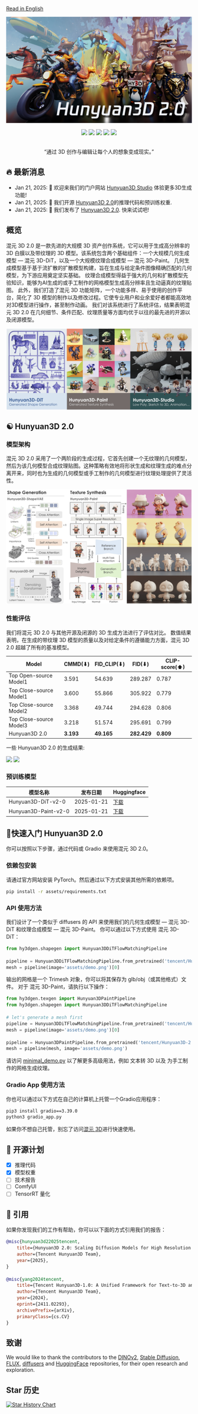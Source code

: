 [Read in English](README.md)

<p align="center">
  <img src="./assets/images/teaser.jpg">

</p>

<div align="center">
  <a href=https://3d.hunyuan.tencent.com target="_blank"><img src=https://img.shields.io/badge/Hunyuan3D-black.svg?logo=homepage height=22px></a>
  <a href=https://huggingface.co/spaces/tencent/Hunyuan3D-2  target="_blank"><img src=https://img.shields.io/badge/%F0%9F%A4%97%20Demo-276cb4.svg height=22px></a>
  <a href=https://huggingface.co/tencent/Hunyuan3D-2 target="_blank"><img src=https://img.shields.io/badge/%F0%9F%A4%97%20Models-d96902.svg height=22px></a>
  <a href=https://3d-models.hunyuan.tencent.com/ target="_blank"><img src= https://img.shields.io/badge/Page-bb8a2e.svg?logo=github height=22px></a>
<a href=https://discord.gg/GuaWYwzKbX target="_blank"><img src= https://img.shields.io/badge/Discord-white.svg?logo=discord height=22px></a>
</div>

<br>
<p align="center">
“通过 3D 创作与编辑让每个人的想象变成现实。”
</p>

## 🔥 最新消息
- Jan 21, 2025: 💬 欢迎来我们的门户网站 [Hunyuan3D Studio](https://3d.hunyuan.tencent.com) 体验更多3D生成功能!
- Jan 21, 2025: 💬 我们开源 [Hunyuan3D 2.0](https://huggingface.co/tencent/Hunyuan3D-2)的推理代码和预训练权重.
- Jan 21, 2025: 💬 我们发布了 [Hunyuan3D 2.0](https://huggingface.co/spaces/tencent/Hunyuan3D-2). 快来试试吧!

## 概览

混元 3D 2.0 是一款先进的大规模 3D 资产创作系统，它可以用于生成高分辨率的 3D 白膜以及带纹理的 3D
模型。该系统包含两个基础组件：一个大规模几何生成模型 — 混元 3D-DiT，以及一个大规模纹理合成模型 — 混元 3D-Paint。
几何生成模型基于基于流扩散的扩散模型构建，旨在生成与给定条件图像精确匹配的几何模型，为下游应用奠定坚实基础。
纹理合成模型得益于强大的几何和扩散模型先验知识，能够为AI生成的或手工制作的网格模型生成高分辨率且生动逼真的纹理贴图。
此外，我们打造了混元 3D 功能矩阵，一个功能多样、易于使用的创作平台，简化了 3D 模型的制作以及修改过程。它使专业用户和业余爱好者都能高效地对3D模型进行操作，甚至制作动画。
我们对该系统进行了系统评估，结果表明混元 3D 2.0 在几何细节、条件匹配、纹理质量等方面均优于以往的最先进的开源以及闭源模型。

<p align="center">
  <img src="assets/images/system.jpg">
</p>

## ☯️ **Hunyuan3D 2.0**

### 模型架构

混元 3D 2.0 采用了一个两阶段的生成过程，它首先创建一个无纹理的几何模型，然后为该几何模型合成纹理贴图。这种策略有效地将形状生成和纹理生成的难点分离开来，同时也为生成的几何模型或手工制作的几何模型进行纹理处理提供了灵活性。

<p align="left">
  <img src="assets/images/arch.jpg">
</p>

### 性能评估

我们将混元 3D 2.0 与其他开源及闭源的 3D 生成方法进行了评估对比。
数值结果表明，在生成的带纹理 3D 模型的质量以及对给定条件的遵循能力方面，混元 3D 2.0 超越了所有的基准模型。

| Model                   | CMMD(⬇)   | FID_CLIP(⬇) | FID(⬇)      | CLIP-score(⬆) |
|-------------------------|-----------|-------------|-------------|---------------|
| Top Open-source Model1  | 3.591     | 54.639      | 289.287     | 0.787         |
| Top Close-source Model1 | 3.600     | 55.866      | 305.922     | 0.779         |
| Top Close-source Model2 | 3.368     | 49.744      | 294.628     | 0.806         |
| Top Close-source Model3 | 3.218     | 51.574      | 295.691     | 0.799         |
| Hunyuan3D 2.0           | **3.193** | **49.165**  | **282.429** | **0.809**     |

一些 Hunyuan3D 2.0 的生成结果:
<p align="left">
  <img src="assets/images/e2e-1.gif"  height=300>
  <img src="assets/images/e2e-2.gif"  height=300>
</p>

### 预训练模型

| 模型名称                 | 发布日期       | Huggingface                                      |
|----------------------|------------|--------------------------------------------------| 
| Hunyuan3D-DiT-v2-0   | 2025-01-21 | [下载](https://huggingface.co/tencent/Hunyuan3D-2) |
| Hunyuan3D-Paint-v2-0 | 2025-01-21 | [下载](https://huggingface.co/tencent/Hunyuan3D-2) |

## 🤗快速入门 Hunyuan3D 2.0

你可以按照以下步骤，通过代码或 Gradio 来使用混元 3D 2.0。

### 依赖包安装

请通过官方网站安装 PyTorch。然后通过以下方式安装其他所需的依赖项。

```bash
pip install -r assets/requirements.txt
```

### API 使用方法

我们设计了一个类似于 diffusers 的 API 来使用我们的几何生成模型 — 混元 3D-DiT 和纹理合成模型 — 混元 3D-Paint。
你可以通过以下方式使用 混元 3D-DiT：

```python
from hy3dgen.shapegen import Hunyuan3DDiTFlowMatchingPipeline

pipeline = Hunyuan3DDiTFlowMatchingPipeline.from_pretrained('tencent/Hunyuan3D-2')
mesh = pipeline(image='assets/demo.png')[0]
```

输出的网格是一个 Trimesh 对象，你可以将其保存为 glb/obj（或其他格式）文件。
对于 混元 3D-Paint，请执行以下操作：

```python
from hy3dgen.texgen import Hunyuan3DPaintPipeline
from hy3dgen.shapegen import Hunyuan3DDiTFlowMatchingPipeline

# let's generate a mesh first
pipeline = Hunyuan3DDiTFlowMatchingPipeline.from_pretrained('tencent/Hunyuan3D-2')
mesh = pipeline(image='assets/demo.png')[0]

pipeline = Hunyuan3DPaintPipeline.from_pretrained('tencent/Hunyuan3D-2')
mesh = pipeline(mesh, image='assets/demo.png')
```

请访问 [minimal_demo.py](minimal_demo.py) 以了解更多高级用法，例如 文本转 3D 以及 为手工制作的网格生成纹理。

### Gradio App 使用方法

你也可以通过以下方式在自己的计算机上托管一个Gradio应用程序：

```bash
pip3 install gradio==3.39.0
python3 gradio_app.py
```

如果你不想自己托管，别忘了访问[混元 3D](https://3d.hunyuan.tencent.com)进行快速使用。

## 📑 开源计划

- [x] 推理代码
- [x] 模型权重
- [ ] 技术报告
- [ ] ComfyUI
- [ ] TensorRT 量化

## 🔗 引用

如果你发现我们的工作有帮助，你可以以下面的方式引用我们的报告：

```bibtex
@misc{hunyuan3d22025tencent,
    title={Hunyuan3D 2.0: Scaling Diffusion Models for High Resolution Textured 3D Assets Generation},
    author={Tencent Hunyuan3D Team},
    year={2025},
}

@misc{yang2024tencent,
    title={Tencent Hunyuan3D-1.0: A Unified Framework for Text-to-3D and Image-to-3D Generation},
    author={Tencent Hunyuan3D Team},
    year={2024},
    eprint={2411.02293},
    archivePrefix={arXiv},
    primaryClass={cs.CV}
}
```

## 致谢

We would like to thank the contributors to
the [DINOv2](https://github.com/facebookresearch/dinov2), [Stable Diffusion](https://github.com/Stability-AI/stablediffusion), [FLUX](https://github.com/black-forest-labs/flux), [diffusers](https://github.com/huggingface/diffusers)
and [HuggingFace](https://huggingface.co) repositories, for their open research and exploration.

## Star 历史

<a href="https://star-history.com/#Tencent/Hunyuan3D-2&Date">
 <picture>
   <source media="(prefers-color-scheme: dark)" srcset="https://api.star-history.com/svg?repos=Tencent/Hunyuan3D-2&type=Date&theme=dark" />
   <source media="(prefers-color-scheme: light)" srcset="https://api.star-history.com/svg?repos=Tencent/Hunyuan3D-2&type=Date" />
   <img alt="Star History Chart" src="https://api.star-history.com/svg?repos=Tencent/Hunyuan3D-2&type=Date" />
 </picture>
</a>
